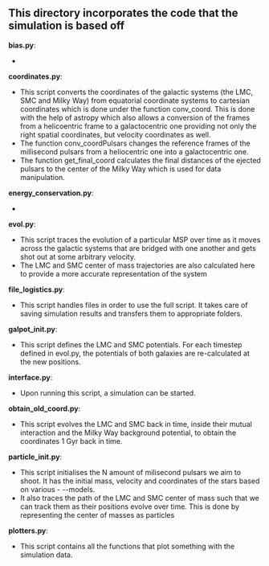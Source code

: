 ## This directory incorporates the code that the simulation is based off


**bias.py**:

*


**coordinates.py**: 

* This script converts the coordinates of the galactic systems (the LMC, SMC and Milky Way) from equatorial coordinate systems to cartesian coordinates which is done under the function conv_coord. This is done with the help of astropy which also allows a conversion of the frames from a helicoentric frame to a galactocentric one providing not only the right spatial coordinates, but velocity coordinates as well.
* The function conv_coordPulsars changes the reference frames of the millisecond pulsars from a heliocentric one into a galactocentric one. 
* The function get_final_coord calculates the final distances of the ejected pulsars to the center of the Milky Way which is used for data manipulation.

**energy_conservation.py**:

*

**evol.py**:

* This script traces the evolution of a particular MSP over time as it moves across the galactic systems that are bridged with one another and gets shot out at some arbitrary velocity.
* The LMC and SMC center of mass trajectories are also calculated here to provide a more accurate representation of the system

**file_logistics.py**:

* This script handles files in order to use the full script. It takes care of saving simulation results and transfers them to appropriate folders.

**galpot_init.py**:

* This script defines the LMC and SMC potentials. For each timestep defined in evol.py, the potentials of both galaxies are re-calculated at the new positions.

**interface.py**:

* Upon running this script, a simulation can be started.


**obtain_old_coord.py**:

* This script evolves the LMC and SMC back in time, inside their mutual interaction and the Milky Way background potential, to obtain the coordinates 1 Gyr back in time.

**particle_init.py**:

* This script initialises the N amount of milisecond pulsars we aim to shoot. It has the initial mass, velocity and coordinates of the stars based on various - --models.
* It also traces the path of the LMC and SMC center of mass such that we can track them as their positions evolve over time. This is done by representing the
center of masses as particles

**plotters.py**:

* This script contains all the functions that plot something with the simulation data.
